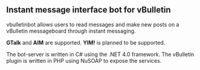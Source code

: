 ## Instant message interface bot for vBulletin ##

vbulletinbot allows users to read messages and make new posts on a vBulletin messageboard through instant messaging.

**GTalk** and **AIM** are supported. **YIM!** is planned to be supported.

The bot-server is written in C# using the .NET 4.0 framework. The vBulletin plugin is written in PHP using NuSOAP to expose the services.